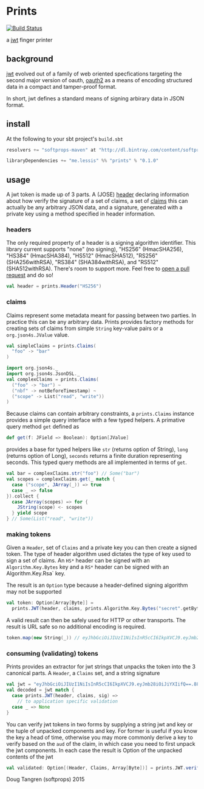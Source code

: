 # Prints

[![Build Status](https://travis-ci.org/softprops/prints.svg)](https://travis-ci.org/softprops/prints)

a [jwt](https://tools.ietf.org/html/draft-ietf-oauth-json-web-token-32) finger printer

## background

[jwt](https://tools.ietf.org/html/draft-ietf-oauth-json-web-token-32) evolved out of a family of web oriented specfications targeting the second major version of oauth, [oauth2](http://oauth.net/2/) as a means of encoding structured data in a compact and tamper-proof format.

In short, jwt defines a standard means of signing arbirary data in JSON format.

## install

At the following to your sbt project's `build.sbt`

```scala
resolvers += "softprops-maven" at "http://dl.bintray.com/content/softprops/maven"

libraryDependencies += "me.lessis" %% "prints" % "0.1.0"
```

## usage

A jwt token is made up of 3 parts. A (JOSE) [header](https://tools.ietf.org/html/draft-ietf-oauth-json-web-token-32#section-5) declaring information about how verify the signature of a set of claims, a set of [claims](https://tools.ietf.org/html/draft-ietf-oauth-json-web-token-32#section-4) this can actually be any arbitrary JSON data, and a signature, generated with a private key using a method specified in header information.

### headers

The only required property of a header is a signing algorithm identifier. This library current supports "none" (no signing), "HS256" (HmacSHA256), "HS384" (HmacSHA384), "HS512" (HmacSHA512), "RS256" (SHA256withRSA), "RS384" (SHA384withRSA), and "RS512" (SHA512withRSA). There's room to support more. Feel free to [open a pull request](https://github.com/softprops/prints/pulls) and do so!

```scala
val header = prints.Header("HS256")
```

### claims

Claims represent some metadata meant for passing between two parties. In practice this can be any arbitrary data. Prints provides factory methods for creating sets of claims from simple `String` key-value pairs or a `org.json4s.JValue` value.

```scala
val simpleClaims = prints.Claims(
  "foo" -> "bar"
)
```

```scala
import org.json4s._
import org.json4s.JsonDSL._
val complexClaims = prints.Claims(
  ("foo" -> "bar") ~
  ("nbf" -> notBeforeTimestamp) ~ 
  ("scope" -> List("read", "write"))
)
```

Because claims can contain arbitrary constraints, a `prints.Claims` instance provides a simple
query interface with a few typed helpers. A primative query method `get` defined as

```scala
def get(f: JField => Boolean): Option[JValue]
```

provides a base for typed helpers like `str` (returns option of String), `long` (returns option of Long), `seconds` returns a finite duration representing seconds. This typed query methods are all implemented in terms of `get`.

```scala
val bar = complexClaims.str("foo") // Some("bar")
val scopes = complexClaims.get(_ match {
  case ("scope", JArray(_)) => true
  case _ => false
}).collect {
  case JArray(scopes) => for {
    JString(scope) <- scopes
  } yield scope
} // Some(List("read", "write"))
```

### making tokens

Given a `Header`, set of `Claims` and a private key you can then create a signed token. The type of header algorithm used dictates the type of key used
to sign a set of claims. An `HS*` header can be signed with an `Algorithm.Key.Bytes` key and a `RS*` header can be signed with an Algorithm.Key.Rsa` key.

The result is an `Option` type because a header-defined signing algorithm may not be supported

```scala
val token: Option[Array[Byte]] =
  prints.JWT(header, claims, prints.Algorithm.Key.Bytes("secret".getBytes))
```

A valid result can then be safely used for HTTP or other transports. The result is URL safe so no additional encoding is required.

```scala
token.map(new String(_)) // eyJhbGciOiJIUzI1NiIsInR5cCI6IkpXVCJ9.eyJmb28iOiJiYXIifQ==.88HN1LmGMYQTD4CYwnOoM9EqFWqSv6G1kkGI0EjNOmA=
```

### consuming (validating) tokens

Prints provides an extractor for jwt strings that unpacks the token into the 3 canonical parts. A `Header`, a `Claims` set, and a string signature

```scala
val jwt = "eyJhbGciOiJIUzI1NiIsInR5cCI6IkpXVCJ9.eyJmb28iOiJiYXIifQ==.88HN1LmGMYQTD4CYwnOoM9EqFWqSv6G1kkGI0EjNOmA="
val decoded = jwt match {
  case prints.JWT(header, claims, sig) =>
    // to application specific validation
  case _ => None
}
```

You can verify jwt tokens in two forms by supplying a string jwt and key or the tuple of unpacked components and key. For former is useful if you 
know the key a head of time, otherwise you may more commonly derive a key to verify based on the `aud` of the claim, in which case you need to first
unpack the jwt components. In each case the result is Option of the unpacked contents of the jwt

```scala
val validated: Option[(Header, Claims, Array[Byte])] = prints.JWT.verify(jwt, algo, key)
```

Doug Tangren (softprops) 2015

